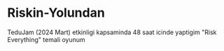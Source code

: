 # Riskin-Yolundan
TeduJam (2024 Mart) etkinligi kapsaminda 48 saat icinde yaptigim "Risk Everything" temali oyunum
